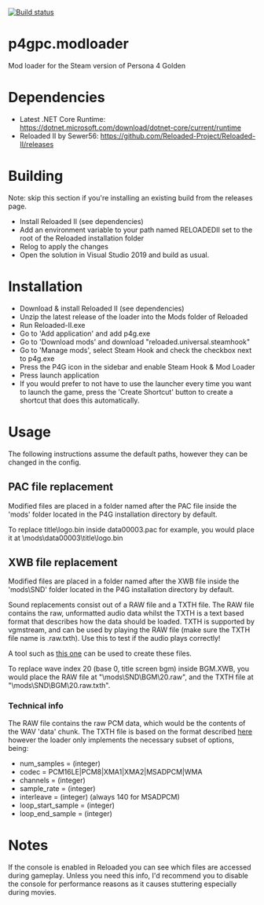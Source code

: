 [![Build status](https://ci.appveyor.com/api/projects/status/n0gyja1foykuwmbo?svg=true)](https://ci.appveyor.com/project/TGEnigma/p4gpc-modloader)

# p4gpc.modloader
Mod loader for the Steam version of Persona 4 Golden

# Dependencies
* Latest .NET Core Runtime: https://dotnet.microsoft.com/download/dotnet-core/current/runtime
* Reloaded II by Sewer56: https://github.com/Reloaded-Project/Reloaded-II/releases

# Building
Note: skip this section if you're installing an existing build from the releases page.
* Install Reloaded II (see dependencies)
* Add an environment variable to your path named RELOADEDII set to the root of the Reloaded installation folder
* Relog to apply the changes
* Open the solution in Visual Studio 2019 and build as usual.

# Installation
* Download & install Reloaded II (see dependencies)
* Unzip the latest release of the loader into the Mods folder of Reloaded
* Run Reloaded-II.exe
* Go to 'Add application' and add p4g.exe
* Go to 'Download mods' and download "reloaded.universal.steamhook"
* Go to 'Manage mods', select Steam Hook and check the checkbox next to p4g.exe
* Press the P4G icon in the sidebar and enable Steam Hook & Mod Loader
* Press launch application
* If you would prefer to not have to use the launcher every time you want to launch the game, 
press the 'Create Shortcut' button to create a shortcut that does this automatically.

# Usage
The following instructions assume the default paths, however they can be changed in the config.

## PAC file replacement
Modified files are placed in a folder named after the PAC file inside the 'mods' folder located in the P4G installation directory by default. 

To replace title\logo.bin inside data00003.pac for example, you would place it at <p4g install path>\mods\data00003\title\logo.bin

## XWB file replacement
Modified files are placed in a folder named after the XWB file inside the 'mods\SND' folder located in the P4G installation directory by default.

Sound replacements consist out of a RAW file and a TXTH file. The RAW file contains the raw, unformatted audio data whilst the TXTH is a text based format that describes how the data should be loaded. 
TXTH is supported by vgmstream, and can be used by playing the RAW file (make sure the TXTH file name is <filename>.raw.txth). Use this to test if the audio plays correctly!

A tool such as [this one](https://github.com/jpmac26/P4G_PC_Music_Converter) can be used to create these files.

To replace wave index 20 (base 0, title screen bgm) inside BGM.XWB, you would place the RAW file at "<p4g install path>\mods\SND\BGM\20.raw", and the TXTH file at "<p4g install path>\mods\SND\BGM\20.raw.txth".

### Technical info
The RAW file contains the raw PCM data, which would be the contents of the WAV 'data' chunk.
The TXTH file is based on the format described [here](https://github.com/losnoco/vgmstream/blob/master/doc/TXTH.md) however the loader only implements the necessary subset of options, being:
* num_samples = (integer)
* codec = PCM16LE|PCM8|XMA1|XMA2|MSADPCM|WMA
* channels = (integer)
* sample_rate = (integer)
* interleave = (integer) (always 140 for MSADPCM)
* loop_start_sample = (integer)
* loop_end_sample = (integer)

# Notes
If the console is enabled in Reloaded you can see which files are accessed during gameplay. 
Unless you need this info, I'd recommend you to disable the console for performance reasons as it causes stuttering especially during movies.
